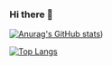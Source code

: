 ### Hi there 👋

[![Anurag's GitHub stats](https://github-readme-stats.vercel.app/api?username=sc7639&theme=dark&count_private=true)](https://github.com/anuraghazra/github-readme-stats))

[![Top Langs](https://github-readme-stats.vercel.app/api/top-langs/?username=sc7639&theme=dark&count_private=true&layout=compact)](https://github.com/anuraghazra/github-readme-stats)
<!--
**SC7639/SC7639** is a ✨ _special_ ✨ repository because its `README.md` (this file) appears on your GitHub profile.

Here are some ideas to get you started:

- 🔭 I’m currently working on ...
- 🌱 I’m currently learning ...
- 👯 I’m looking to collaborate on ...
- 🤔 I’m looking for help with ...
- 💬 Ask me about ...
- 📫 How to reach me: ...
- 😄 Pronouns: ...
- ⚡ Fun fact: ...
-->
